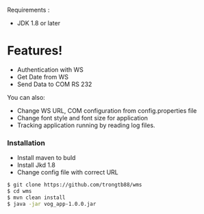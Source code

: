 Requirements :
  - JDK 1.8 or later

# Features!

  - Authentication with WS
  - Get Date from WS
  - Send Data to COM RS 232

You can also:
  - Change WS URL, COM configuration from config.properties file
  - Change font style and font size for application
  - Tracking application running by reading log files.
### Installation

- Install maven to buld
- Install Jkd 1.8
- Change config file with correct URL

```sh
$ git clone https://github.com/trongtb88/wms
$ cd wms
$ mvn clean install
$ java -jar vog_app-1.0.0.jar
```
